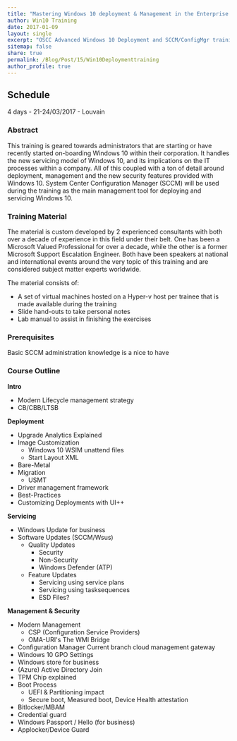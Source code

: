 ```yaml
---
title: "Mastering Windows 10 deployment & Management in the Enterprise."
author: Win10 Training 
date: 2017-01-09
layout: single
excerpt: "OSCC Advanced Windows 10 Deployment and SCCM/ConfigMgr training."
sitemap: false
share: true
permalink: /Blog/Post/15/Win10Deploymenttraining
author_profile: true
---
```


## Schedule
4 days - 21-24/03/2017 - Louvain

### Abstract

This training is geared towards administrators that are starting or have recently started on-boarding Windows 10 within their corporation. It handles the new servicing model of Windows 10, and its implications on the IT processes within a company. All of this coupled with a ton of detail around deployment, management and the new security features provided with Windows 10.
System Center Configuration Manager (SCCM) will be used during the training as the main management tool for deploying and servicing Windows 10.

### Training Material

The material is custom developed by 2 experienced consultants with both over a decade of experience in this field under their belt. One has been a Microsoft Valued Professional for over a decade, while the other is a former Microsoft Support Escalation Engineer. Both have been speakers at national and international events around the very topic of this training and are considered subject matter experts worldwide.

The material consists of:

- A set of virtual machines hosted on a Hyper-v host per trainee that is made available during the training
- Slide hand-outs to take personal notes
- Lab manual to assist in finishing the exercises

### Prerequisites

Basic SCCM administration knowledge is a nice to have

### Course Outline

**Intro**

- 	Modern Lifecycle management strategy
- 	CB/CBB/LTSB


**Deployment**

- 	Upgrade Analytics Explained
- 	Image Customization
	- 	Windows 10 WSIM unattend files
	- 	Start Layout XML
- 	Bare-Metal
- 	Migration
	- 	USMT
- 	Driver management framework
- 	Best-Practices
- 	Customizing Deployments with UI++

**Servicing**

- 	Windows Update for business
- 	Software Updates (SCCM/Wsus)
	- 	Quality Updates
		- 	Security
		- 	Non-Security
		- 	Windows Defender (ATP)
	- Feature Updates
		- Servicing using service plans
		- Servicing using tasksequences
		- ESD Files?

**Management & Security**

- 	Modern Management
	- 	CSP (Configuration Service Providers)
	- 	OMA-URI's The WMI Bridge 	
- 	Configuration Manager Current branch cloud management gateway
- 	Windows 10 GPO Settings 
- 	Windows store for business
- 	(Azure) Active Directory Join
- 	TPM Chip explained
- 	Boot Process
	- 	UEFI & Partitioning impact
	- 	Secure boot, Measured boot, Device Health attestation
- 	Bitlocker/MBAM
- 	Credential guard
- 	Windows Passport / Hello (for business)
- Applocker/Device Guard




